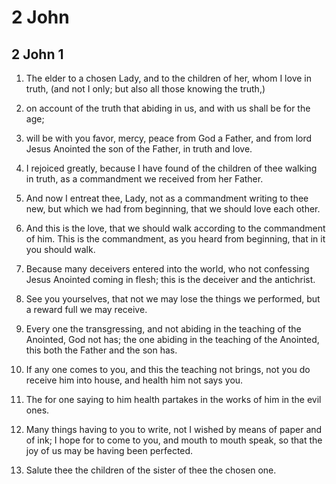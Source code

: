 # 2 John

## 2 John 1

1. The elder to a chosen Lady, and to the children of her, whom I love in truth, (and not I only; but also all those knowing the truth,)

2. on account of the truth that abiding in us, and with us shall be for the age;

3. will be with you favor, mercy, peace from God a Father, and from lord Jesus Anointed the son of the Father, in truth and love.

4. I rejoiced greatly, because I have found of the children of thee walking in truth, as a commandment we received from her Father.

5. And now I entreat thee, Lady, not as a commandment writing to thee new, but which we had from beginning, that we should love each other.

6. And this is the love, that we should walk according to the commandment of him. This is the commandment, as you heard from beginning, that in it you should walk.

7. Because many deceivers entered into the world, who not confessing Jesus Anointed coming in flesh; this is the deceiver and the antichrist.

8. See you yourselves, that not we may lose the things we performed, but a reward full we may receive.

9. Every one the transgressing, and not abiding in the teaching of the Anointed, God not has; the one abiding in the teaching of the Anointed, this both the Father and the son has.

10. If any one comes to you, and this the teaching not brings, not you do receive him into house, and health him not says you.

11. The for one saying to him health partakes in the works of him in the evil ones.

12. Many things having to you to write, not I wished by means of paper and of ink; I hope for to come to you, and mouth to mouth speak, so that the joy of us may be having been perfected.

13. Salute thee the children of the sister of thee the chosen one.

